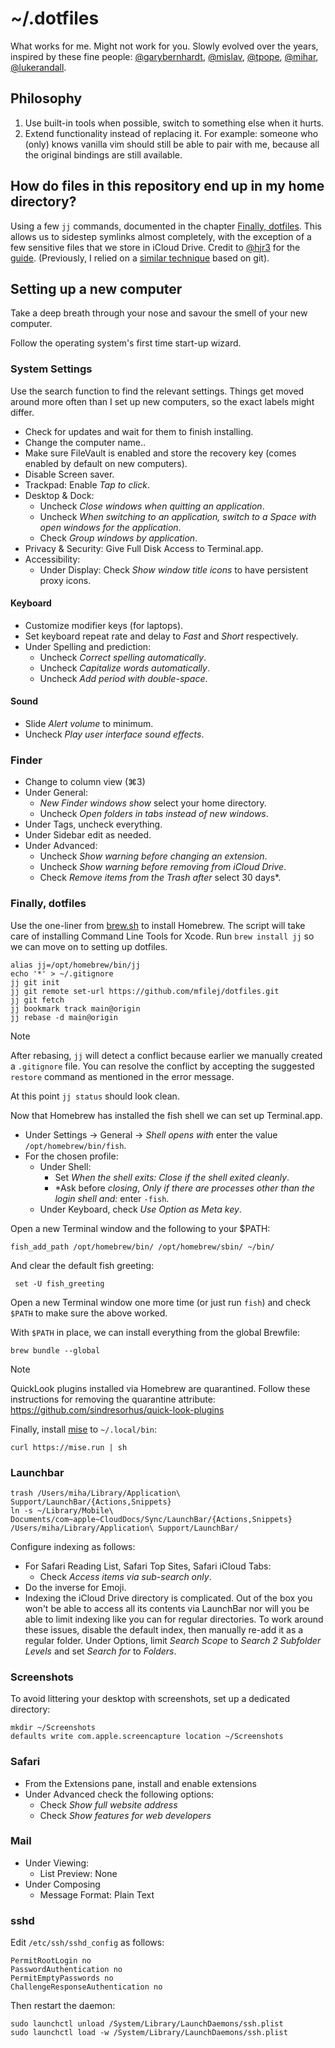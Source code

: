 # ~/.dotfiles

What works for me. Might not work for you. Slowly evolved over the years, inspired by these fine people: [@garybernhardt], [@mislav], [@tpope], [@mihar], [@lukerandall].


## Philosophy

1) Use built-in tools when possible, switch to something else when it hurts.
2) Extend functionality instead of replacing it. For example: someone who (only) knows vanilla vim should still be able to pair with me, because all the original bindings are still available.


## How do files in this repository end up in my home directory?

Using a few `jj` commands, documented in the chapter [Finally, dotfiles](#finally-dotfiles). This allows us to sidestep symlinks almost completely, with the exception of a few sensitive files that we store in iCloud Drive. Credit to [@hjr3] for the [guide][jj-dotfiles-guide]. (Previously, I relied on a [similar technique][git-dotfiles-guide] based on git).


## Setting up a new computer

Take a deep breath through your nose and savour the smell of your new computer.

Follow the operating system's first time start-up wizard. 


### System Settings

Use the search function to find the relevant settings.
Things get moved around more often than I set up new computers, so the exact labels might differ.

- Check for updates and wait for them to finish installing.
- Change the computer name..
- Make sure FileVault is enabled and store the recovery key (comes enabled by default on new computers).
- Disable Screen saver.
- Trackpad: Enable *Tap to click*.
- Desktop & Dock:
  - Uncheck *Close windows when quitting an application*.  
  - Uncheck *When switching to an application, switch to a
  Space with open windows for the application*.
  - Check *Group windows by application*.
- Privacy & Security: Give Full Disk Access to Terminal.app.
- Accessibility:
  - Under Display: Check *Show window title icons* to have persistent proxy icons.


#### Keyboard

- Customize modifier keys (for laptops).
- Set keyboard repeat rate and delay to *Fast* and *Short* respectively.
- Under Spelling and prediction:
  - Uncheck *Correct spelling automatically*.
  - Uncheck *Capitalize words automatically*.
  - Uncheck *Add period with double-space*.


#### Sound

- Slide *Alert volume* to minimum.
- Uncheck *Play user interface sound effects*.


### Finder

- Change to column view (⌘3)
- Under General:
  - *New Finder windows show* select your home directory.
  - Uncheck *Open folders in tabs instead of new windows*.
- Under Tags, uncheck everything.
- Under Sidebar edit as needed.
- Under Advanced:
  - Uncheck *Show warning before changing an extension*.
  - Uncheck *Show warning before removing from iCloud Drive*.
  - Check *Remove items from the Trash after* select 30 days*.


### Finally, dotfiles

Use the one-liner from [brew.sh](https://brew.sh) to install Homebrew.
The script will take care of installing Command Line Tools for Xcode.
Run `brew install jj` so we can move on to setting up dotfiles.

```
alias jj=/opt/homebrew/bin/jj
echo '*' > ~/.gitignore
jj git init
jj git remote set-url https://github.com/mfilej/dotfiles.git
jj git fetch
jj bookmark track main@origin
jj rebase -d main@origin
```

> [!NOTE]
> After rebasing, `jj` will detect a conflict because earlier we manually created a `.gitignore` file.
> You can resolve the conflict by accepting the suggested `restore` command as mentioned in the error message.

At this point `jj status` should look clean.

Now that Homebrew has installed the fish shell we can set up Terminal.app.

- Under Settings → General → *Shell opens with* enter the value `/opt/homebrew/bin/fish`.
- For the chosen profile:
  - Under Shell:
    - Set *When the shell exits: Close if the shell exited cleanly*.
    - *Ask before *closing*, *Only if there are processes other than the login shell and:* enter `-fish`.
  - Under Keyboard, check *Use Option as Meta key*.

Open a new Terminal window and the following to your $PATH:

    fish_add_path /opt/homebrew/bin/ /opt/homebrew/sbin/ ~/bin/

And clear the default fish greeting:

     set -U fish_greeting

Open a new Terminal window one more time (or just run `fish`) and check `$PATH` to make sure the above worked.

With `$PATH` in place, we can install everything from the global Brewfile:

    brew bundle --global

> [!NOTE]
> QuickLook plugins installed via Homebrew are quarantined. Follow these
> instructions for removing the quarantine attribute:
> <https://github.com/sindresorhus/quick-look-plugins>

Finally, install [mise][] to `~/.local/bin`:

```
curl https://mise.run | sh
```


### Launchbar

    trash /Users/miha/Library/Application\ Support/LaunchBar/{Actions,Snippets}
    ln -s ~/Library/Mobile\ Documents/com~apple~CloudDocs/Sync/LaunchBar/{Actions,Snippets} /Users/miha/Library/Application\ Support/LaunchBar/

Configure indexing as follows:
- For Safari Reading List, Safari Top Sites, Safari iCloud Tabs:
  - Check *Access items via sub-search only*.
- Do the inverse for Emoji.
- Indexing the iCloud Drive directory is complicated. Out of the box you won't be able to access all its contents via LaunchBar nor will you be able to limit indexing like you can for regular directories. To work around these issues, disable the default index, then manually re-add it as a regular folder. Under Options, limit _Search Scope_ to _Search 2 Subfolder Levels_ and set _Search for_ to _Folders_.


### Screenshots

To avoid littering your desktop with screenshots, set up a dedicated directory:

    mkdir ~/Screenshots
    defaults write com.apple.screencapture location ~/Screenshots


### Safari

- From the Extensions pane, install and enable extensions
- Under Advanced check the following options:
  - Check *Show full website address*
  - Check *Show features for web developers*


### Mail

- Under Viewing:
  - List Preview: None
- Under Composing
  - Message Format: Plain Text


### sshd

Edit `/etc/ssh/sshd_config` as follows:

    PermitRootLogin no
    PasswordAuthentication no
    PermitEmptyPasswords no
    ChallengeResponseAuthentication no

Then restart the daemon:

    sudo launchctl unload /System/Library/LaunchDaemons/ssh.plist
    sudo launchctl load -w /System/Library/LaunchDaemons/ssh.plist


[@garybernhardt]: https://github.com/garybernhardt
[@mislav]: https://github.com/mislav
[@tpope]: https://github.com/tpope
[@mihar]: https://github.com/mihar
[@lukerandall]: https://github.com/lukerandall
[@hjr3]: https://github.com/hjr3
[jj-dotfiles-guide]: https://hermanradtke.com/manage-dotfiles-with-jujutsu/
[git-dotfiles-guide]: http://www.gmarik.info/blog/2010/tracking-dotfiles-with-git/
[mise]: https://mise.jdx.dev
